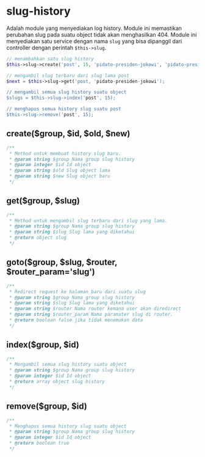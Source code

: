 # slug-history

Adalah module yang menyediakan log history. Module ini memastikan perubahan slug
pada suatu object tidak akan menghasilkan 404. Module ini menyediakan satu service
dengan nama `slug` yang bisa dipanggil dari controller dengan perintah `$this->slug`.

```php
// menambahkan satu slug history
$this->slug->create('post', 15, 'pidato-presiden-jokowi', 'pidato-presiden-di-istana');

// mengambil slug terbaru dari slug lama post
$next = $this->slug->get('post, 'pidato-presiden-jokowi');

// mengambil semua slug history suatu object
$slugs = $this->slug->index('post', 15);

// menghapus semua history slug suatu post
$this->slug->remove('post', 15);
```

## create($group, $id, $old, $new)

```php
/**
 * Method untuk membuat history slug baru.
 * @param string $group Nama group slug history
 * @param integer $id Id object
 * @param string $old Slug object lama
 * @param string $new Slug object baru
 */
```

## get($group, $slug)

```php
/**
 * Method untuk mengambil slug terbaru dari slug yang lama.
 * @param string $group Nama group slug history
 * @param string $slug Slug lama yang diketahui
 * @return object slug
 */
```

## goto($group, $slug, $router, $router_param='slug')

```php
/**
 * Redirect request ke halaman baru dari suatu slug
 * @param string $group Nama group slug history
 * @param string $slug Slug lama yang diketahui
 * @param string $router Nama router kemana user akan diredirect
 * @param string $router_param Nama paramater slug di router.
 * @return boolean false jika tidak menemukan data
 */
```

## index($group, $id)

```php
/**
 * Mengambil semua slug history suatu object
 * @param string $group Nama group slug history
 * @param integer $id Id object
 * @return array object slug history
 */
```

## remove($group, $id)

```php
/**
 * Menghapus semua history slug suatu object
 * @param string $group Nama group slug history
 * @param integer $id Id object
 * @return boolean true
 */
```